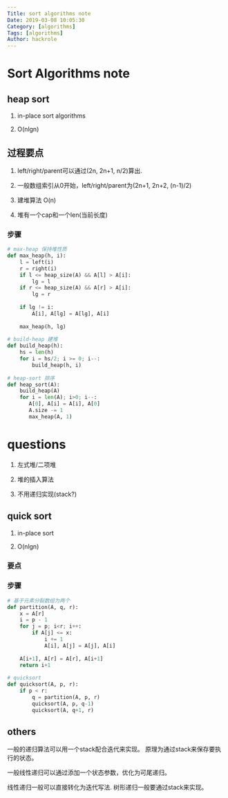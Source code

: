 ```yaml
---
Title: sort algorithms note
Date: 2019-03-08 10:05:30
Category: [algorithms]
Tags: [algorithms]
Author: hackrole
---
```



# Sort Algorithms note


## heap sort

1) in-place sort algorithms

2) O(nlgn)

## 过程要点

1) left/right/parent可以通过(2n, 2n+1, n/2)算出.

2) 一般数组索引从0开始，left/right/parent为(2n+1, 2n+2, (n-1)/2)

3) 建堆算法 O(n)

4) 堆有一个cap和一个len(当前长度)

### 步骤

```python
# max-heap 保持堆性质
def max_heap(h, i):
    l = left(i)
    r = right(i)
    if l <= heap_size(A) && A[l] > A[i]:
        lg = l
    if r <= heap_size(A) && A[r] > A[i]:
        lg = r
        
    if lg != i:
        A[i], A[lg] = A[lg], A[i]
        
    max_heap(h, lg)
    
# build-heap 建堆
def build_heap(h):
    hs = len(h)
    for i = hs/2; i >= 0; i--:
        build_heap(h, i)
    
# heap-sort 排序
def heap_sort(A):
    build_heap(A)
    for i = len(A); i>0; i--:
       A[0], A[i] = A[i], A[0]
       A.size -= 1
       max_heap(A, 1)
```

# questions

1) 左式堆/二项堆

2) 堆的插入算法

3) 不用递归实现(stack?)

## quick sort


1) in-place sort

2) O(nlgn)


### 要点


### 步骤

```python
# 基于元素分裂数组为两个
def partition(A, q, r):
    x = A[r]
    i = p - 1
    for j = p; i<r; i++:
        if A[j] <= x:
            i += 1
            A[i], A[j] = A[j], A[i]
            
    A[i+1], A[r] = A[r], A[i+1]
    return i+1
    
# quicksort
def quicksort(A, p, r):
    if p < r:
        q = partition(A, p, r)
        quicksort(A, p, q-1)
        quicksort(A, q+1, r)
```

## others

一般的递归算法可以用一个stack配合迭代来实现。
原理为通过stack来保存要执行的状态。

一般线性递归可以通过添加一个状态参数，优化为可尾递归。

线性递归一般可以直接转化为迭代写法.
树形递归一般要通过stack来实现。
